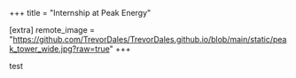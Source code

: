 +++
title = "Internship at Peak Energy"

[extra]
remote_image = "https://github.com/TrevorDales/TrevorDales.github.io/blob/main/static/peak_tower_wide.jpg?raw=true"
+++

test